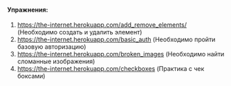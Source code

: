#### Упражнения:  
  
1. https://the-internet.herokuapp.com/add_remove_elements/ (Необходимо создать и удалить элемент)  
2. https://the-internet.herokuapp.com/basic_auth (Необходимо пройти базовую авторизацию)  
3. https://the-internet.herokuapp.com/broken_images (Необходимо найти сломанные изображения)  
4. https://the-internet.herokuapp.com/checkboxes (Практика с чек боксами)  
